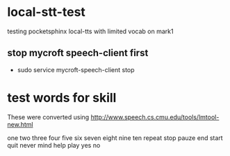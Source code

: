 # local-stt-test
testing pocketsphinx local-tts with limited vocab on mark1

## stop mycroft speech-client first
- sudo service mycroft-speech-client stop

# test words for skill
These were converted using http://www.speech.cs.cmu.edu/tools/lmtool-new.html

one 
two 
three
four
five 
six
seven
eight 
nine
ten
repeat
stop
pauze
end
start
quit
never
mind
help
play
yes
no
